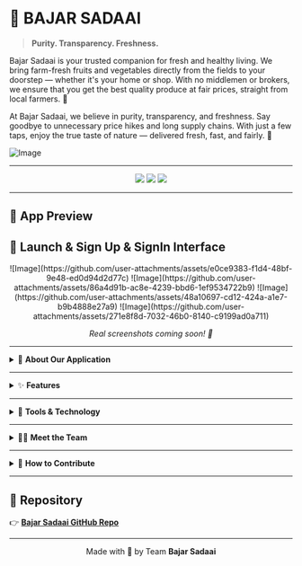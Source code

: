 # 🥦 BAJAR SADAAI

> **Purity. Transparency. Freshness.**



</p>
Bajar Sadaai is your trusted companion for fresh and
healthy living. We bring farm-fresh fruits and
vegetables directly from the fields to your doorstep —
whether it's your home or shop. With no middlemen
or brokers, we ensure that you get the best quality
produce at fair prices, straight from local farmers. 🌱

At Bajar Sadaai, we believe in purity, transparency, and
freshness. Say goodbye to unnecessary price hikes and
long supply chains. With just a few taps, enjoy the true
taste of nature — delivered fresh, fast, and fairly. 🌱

![Image](https://github.com/user-attachments/assets/4d603041-1172-4d8f-a32f-49837c3a8493)

---

<p align="center">
  <img src="https://img.shields.io/badge/Built%20With-Flutter-blue?style=for-the-badge&logo=flutter" />
  <img src="https://img.shields.io/badge/Backend-Firebase-orange?style=for-the-badge&logo=firebase" />
  <img src="https://img.shields.io/badge/Design-Figma-red?style=for-the-badge&logo=figma" />
</p>

---

## 📸 App Preview
## 📸 Launch & Sign Up & SignIn Interface

<p align="center">
  ![Image](https://github.com/user-attachments/assets/e0ce9383-f1d4-48bf-9e48-ed0d94d2d77c)
  ![Image](https://github.com/user-attachments/assets/86a4d91b-ac8e-4239-bbd6-1ef9534722b9)
  ![Image](https://github.com/user-attachments/assets/48a10697-cd12-424a-a1e7-b9b4888e27a9)
  ![Image](https://github.com/user-attachments/assets/271e8f8d-7032-46b0-8140-c9199ad0a711)
</p>

<p align="center">
  <em>Real screenshots coming soon! 🚀</em>
</p>

---

<details>
<summary>📲 <strong>About Our Application</strong></summary>

**Bajar Sadaai** empowers users to shop healthy and local.

- 🚜 Fresh fruits and vegetables sourced directly from farmers  
- 🏪 Delivered to your **home** or **shop**  
- 🧾 No brokers, no hidden fees  
- 💚 Fair pricing, transparent system

</details>

---

<details>
<summary>✨ <strong>Features</strong></summary>

| Feature            | Description                                      |
|--------------------|--------------------------------------------------|
| 🏡 Home Page        | Clean, intuitive UI to get started               |
| 🛍️ Product View     | Browse farm-fresh fruits and vegetables          |
| 🧺 Cart             | Add, update, and manage your fresh picks         |
| 💳 Payment Gateway  | Secure checkout via integrated payment system    |
| 🛠️ Admin Dashboard  | Tools for both **admin** and **field team** to manage stock and logistics |

</details>

---

<details>
<summary>🧰 <strong>Tools & Technology</strong></summary>

| Stack    | Purpose              |
|----------|----------------------|
| 🎨 Figma | UI/UX Design         |
| 📱 Flutter | Frontend Development |
| 🔥 Firebase | Backend, Auth, Realtime DB |

</details>

---

<details>
<summary>👨‍💻 <strong>Meet the Team</strong></summary>

| Member                 | Role         |
|------------------------|--------------|
| Jahangir Alam Tamal    | UI/Ux Design & Development |
| Sazzadur Mahmud Joy    | Backend, Repo Admin |
| Anika Afrin            | Frontend Development |
| Lamia Akter Liza       | Field Ops & Support |

</details>

---

<details>
<summary>🤝 <strong>How to Contribute</strong></summary>

We’d ❤️ your help in making Bajar Sadaai even better!

### 🧑‍💻 Steps to Contribute

1. **Fork the repository**
2. Clone your fork:
    ```bash
    git clone https://github.com/smjoy222/bazar_sadaai_app.git
    ```
3. Create your feature branch:
    ```bash
    git checkout -b feature/your-feature-name
    ```
4. Commit your changes:
    ```bash
    git commit -m "Add: your feature"
    ```
5. Push to GitHub:
    ```bash
    git push origin feature/your-feature-name
    ```
6. Open a Pull Request at:
   [📬 GitHub Pull Requests](https://github.com/smjoy222/bazar_sadaai_app/pulls)

> Need help? Open an issue or reach out to the team!

</details>

---

## 🔗 Repository

👉 [**Bajar Sadaai GitHub Repo**](https://github.com/smjoy222/bazar_sadaai_app)

---

<p align="center">
  Made with 💚 by Team <strong>Bajar Sadaai</strong>
</p>
